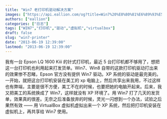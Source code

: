 ```yaml
---
title: "Win7 老打印机驱动解决方案"
images: ["https://api.eallion.com/og?title=Win7%20%E8%80%81%E6%89%93%E5%8D%B0%E6%9C%BA%E9%A9%B1%E5%8A%A8%E8%A7%A3%E5%86%B3%E6%96%B9%E6%A1%88"]
authors: ["eallion"]
categories: ["日志"]
tags: ["WIN7","打印机","驱动","虚拟机","virtualbox"]
draft: false
slug: "win7-printer"
date: "2013-06-19 12:39:00"
lastmod: "2013-06-19 12:39:00"
---
```


我有一台 Epson LQ 1600 Kiii 的针式打印机，最近 5 台打印机都不够用了，想把这一台打印机也利用起来打发货单。Win7、Win8 自带的这款打印机驱动打出来的效果惨不忍睹，Epson 官方没有提供 Win7 驱动。XP 系统的驱动是最完美的。一开始，就把这台打印机安装在美工的 xp 电脑上，然后共享出来我用，不过这样也有弊端，主要是很不方便，美工不在的时候，也要把她的电脑开起来。后来，我又把美工的系统换成了 Win7，这样就没有 XP 环境了。用 Win7 打了几天的发货单，效果真的很差。无奈之后准备放弃的时候，灵光一闪想到一个办法，试验之后果然有效 —— 用 VirtualBox 虚拟机虚拟出来一个 XP 系统，然后把打印机安装在虚拟机上，再共享给 Win7 使用。
